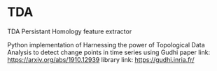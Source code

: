# TDA
TDA Persistant Homology feature extractor

Python implementation of Harnessing the power of Topological Data Analysis to detect change points in time series using Gudhi 
paper link: https://arxiv.org/abs/1910.12939
library link: https://gudhi.inria.fr/
